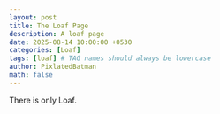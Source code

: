 ```yaml
---
layout: post
title: The Loaf Page
description: A loaf page
date: 2025-08-14 10:00:00 +0530
categories: [Loaf]
tags: [loaf] # TAG names should always be lowercase
author: PixlatedBatman
math: false
---
```


There is only Loaf.
